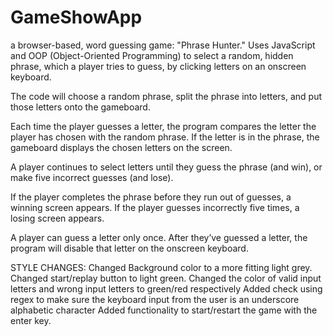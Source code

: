 # GameShowApp

a browser-based, word guessing game: "Phrase Hunter." Uses JavaScript and OOP (Object-Oriented Programming) to select a random, hidden phrase, which a player tries to guess, by clicking letters on an onscreen keyboard.

The code will choose a random phrase, split the phrase into letters, and put those letters onto the gameboard.

Each time the player guesses a letter, the program compares the letter the player has chosen with the random phrase. If the letter is in the phrase, the gameboard displays the chosen letters on the screen.

A player continues to select letters until they guess the phrase (and win), or make five incorrect guesses (and lose).

If the player completes the phrase before they run out of guesses, a winning screen appears. If the player guesses incorrectly five times, a losing screen appears.

A player can guess a letter only once. After they’ve guessed a letter, the program will disable that letter on the onscreen keyboard.



STYLE CHANGES:
 Changed Background color to a more fitting light grey.
 Changed start/replay button to light green.
 Changed the color of valid input letters and wrong input letters to green/red respectively
 Added check using regex to make sure the keyboard input from the user is an underscore alphabetic character
 Added functionality to start/restart the game with the enter key.
